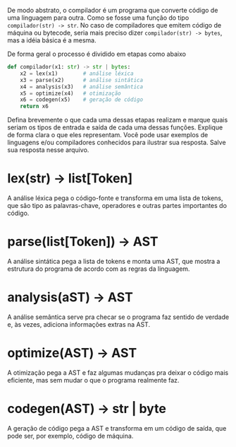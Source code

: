 De modo abstrato, o compilador é um programa que converte código de uma
linguagem para outra. Como se fosse uma função do tipo `compilador(str) -> str`.
No caso de compiladores que emitem código de máquina ou bytecode, seria mais
preciso dizer `compilador(str) -> bytes`, mas a idéia básica é a mesma.

De forma geral o processo é dividido em etapas como abaixo

```python
def compilador(x1: str) -> str | bytes:
    x2 = lex(x1)        # análise léxica
    x3 = parse(x2)      # análise sintática
    x4 = analysis(x3)   # análise semântica
    x5 = optimize(x4)   # otimização
    x6 = codegen(x5)    # geração de código
    return x6
```

Defina brevemente o que cada uma dessas etapas realizam e marque quais seriam os
tipos de entrada e saída de cada uma dessas funções. Explique de forma clara o
que eles representam. Você pode usar exemplos de linguagens e/ou compiladores
conhecidos para ilustrar sua resposta. Salve sua resposta nesse arquivo.

# lex(str) -> list[Token]
A análise léxica pega o código-fonte e transforma em uma lista de tokens, que são tipo as palavras-chave, operadores e outras partes importantes do código.
 
# parse(list[Token]) -> AST
A análise sintática pega a lista de tokens e monta uma AST, que mostra a estrutura do programa de acordo com as regras da linguagem.

# analysis(aST) -> AST
A análise semântica serve pra checar se o programa faz sentido de verdade e, às vezes, adiciona informações extras na AST.

# optimize(AST) -> AST
A otimização pega a AST e faz algumas mudanças pra deixar o código mais eficiente, mas sem mudar o que o programa realmente faz.

# codegen(AST) -> str | byte
A geração de código pega a AST e transforma em um código de saída, que pode ser, por exemplo, código de máquina.
